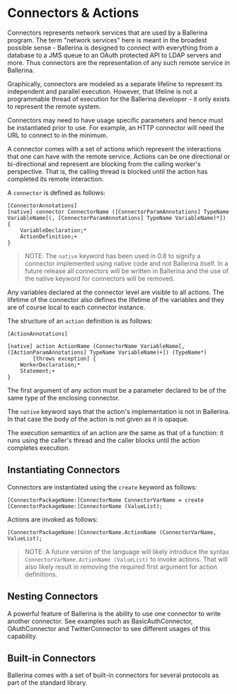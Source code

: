 # Connectors & Actions

Connectors represents network services that are used by a Ballerina program. The term "network services" here is meant in the broadest possible sense - Ballerina is designed to connect with everything from a database to a JMS queue to an OAuth protected API to LDAP servers and more. Thus connectors are the representation of any such remote service in Ballerina.

Graphically, connectors are modeled as a separate lifeline to represent its independent and parallel execution. However, that lifeline is not a programmable thread of execution for the Ballerina developer - it only exists to represent the remote system.

Connectors may need to have usage specific parameters and hence must be instantiated prior to use. For example, an HTTP connector will need the URL to connect to in the minimum.

A connector comes with a set of actions which represent the interactions that one can have with the remote service. Actions can be one directional or bi-directional and represent are blocking from the calling worker's perspective. That is, the calling thread is blocked until the action has completed its remote interaction.

A `connector` is defined as follows:
```
[ConnectorAnnotations]
[native] connector ConnectorName ([ConnectorParamAnnotations] TypeName VariableName[(, [ConnectorParamAnnotations] TypeName VariableName)*]) {
    VariableDeclaration;*
    ActionDefinition;+
}
```

> NOTE: The `native` keyword has been used in 0.8 to signify a connector implemented using native code and not Ballerina itself. In a future release all connectors will be written in Ballerina and the use of the native keyword for connectors will be removed.

Any variables declared at the connector level are visible to all actions. The lifetime of the connector also defines the lifetime of the variables and they are of course local to each connector instance.

The  structure of an `action` definition is as follows:

```
[ActionAnnotations]

[native] action ActionName (ConnectorName VariableName[, ([ActionParamAnnotations] TypeName VariableName)+]) (TypeName*)
        [throws exception] {
    WorkerDeclaration;*
    Statement;+
}
```

The first argument of any action must be a parameter declared to be of the same type of the enclosing connector.

The `native` keyword says that the action's implementation is not in Ballerina. In that case the body of the action is not given as it is opaque.

The execution semantics of an action are the same as that of a function: it runs using the caller's thread and the caller blocks until the action completes execution.

## Instantiating Connectors

Connectors are instantiated using the `create` keyword as follows:

```
[ConnectorPackageName:]ConnectorName ConnectorVarName = create [ConnectorPackageName:]ConnectorName (ValueList);
```

Actions are invoked as follows:
```
[ConnectorPackageName:]ConnectorName.ActionName (ConnectorVarName, ValueList);
```

> NOTE: A future version of the language will likely introduce the syntax `ConnectorVarName.ActionName (ValueList)` to invoke actions. That will also likely result in removing the required first argument for action definitions.

## Nesting Connectors

A powerful feature of Ballerina is the ability to use one connector to write another connector. See examples such as BasicAuthConnector, OAuthConnector and TwitterConnector to see different usages of this capability.

## Built-in Connectors

Ballerina comes with a set of built-in connectors for several protocols as part of the standard library.
